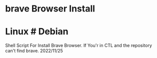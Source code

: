 # brave Browser Install
# Linux # Debian 
Shell Script For Install Brave Browser.
If You'r in CTL and the repository can't find brave.
2022/11/25
